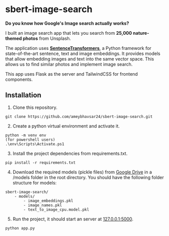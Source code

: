 # sbert-image-search

**Do you know how Google's Image search actually works?**


I built an image search app that lets you search from **25,000 nature-themed photos** from Unsplash.

 The application uses [**SentenceTransformers**](https://www.sbert.net/examples/applications/image-search/README.html), a Python framework for state-of-the-art sentence, text and image embeddings. 
It provides models that allow embedding images and text into the same vector space. This allows us to find similar photos and implement image search.


This app uses Flask as the server and TailwindCSS for frontend components.

## Installation
1. Clone this repository.
```
git clone https://github.com/ameybhavsar24/sbert-image-search.git
```
2. Create a python virtual environment and activate it.
```
python -m venv env
(for powershell users)
.\env\Scripts\Activate.ps1
```
3. Install the project dependencies from requirements.txt.
```
pip install -r requirements.txt
```
4. Download the required models (pickle files) from [Google Drive](https://drive.google.com/drive/folders/1TFaxBYLdMU8R-cRvBL6cpU5GlaJk2Hbt?usp=sharing) in a /models folder in the root directory.
You should have the following folder structure for models:
```
sbert-image-search/
    - models/
        - image_embeddings.pkl
        - image_names.pkl
        - text_to_image_cpu.model.pkl

```
5. Run the project, it should start an server at [127.0.0.1:5000](http://127.0.0.1:5000).
```
python app.py
```